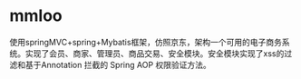 # mmloo
使用springMVC+spring+Mybatis框架，仿照京东，架构一个可用的电子商务系统。实现了会员、商家、管理员、商品交易、安全模块。安全模块实现了xss的过滤和基于Annotation 拦截的 Spring AOP 权限验证方法。
